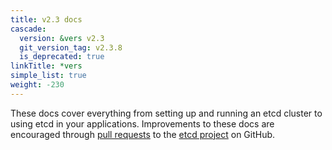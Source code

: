 ```yaml
---
title: v2.3 docs
cascade:
  version: &vers v2.3
  git_version_tag: v2.3.8
  is_deprecated: true
linkTitle: *vers
simple_list: true
weight: -230
---
```


These docs cover everything from setting up and running an etcd cluster to using
etcd in your applications. Improvements to these docs are encouraged through
[pull requests](https://help.github.com/en/articles/about-pull-requests) to the
[etcd project](https://github.com/etcd-io/etcd) on GitHub.
